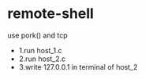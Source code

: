 # remote-shell
use pork() and tcp
+ 1.run host_1.c
+ 2.run host_2.c
+ 3.write 127.0.0.1 in terminal of host_2

